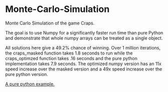 # Monte-Carlo-Simulation
Monte Carlo Simulation of the game Craps. 

The goal is to use Numpy for a significantly faster run time than pure Python and demonstrate that whole numpy arrays can be treated as a single object.

All solutions here give a 49.2% chance of winning. Over 1 million iterations, the craps_masked function takes 1.8 seconds to run while the craps_optimzed function takes .16 seconds and the pure python implementation takes 7.9 seconds. The optimized numpy version has an 11x speed increase over the masked version and a 49x speed increase over the pure python version. 

[A pure python example.](https://crunchingnumbers.live/2016/01/24/monte-carlo-simulations-craps/)
